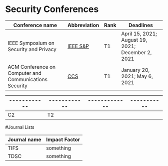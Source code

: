 # Security Conferences
Conference name |Abbreviation| Rank| Deadlines
------------ |------------|-------------|-----------|
IEEE Symposium on Security and Privacy | [IEEE S&P](https://www.ieee-security.org/TC/SP2022/cfpapers.html)| T1|April 15, 2021; August 19, 2021; December 2, 2021|
ACM Conference on Computer and Communications Security| [CCS](https://www.sigsac.org/ccs/CCS2021/call-for-papers.html) | T1 |January 20, 2021; May 6, 2021|


------------ |------------|-------------|-----------|
------------ |------------|-------------|-----------|
C2 | T2

#Journal Lists

Journal name | Impact Factor
-------------|--------------
TIFS|something
TDSC|something

